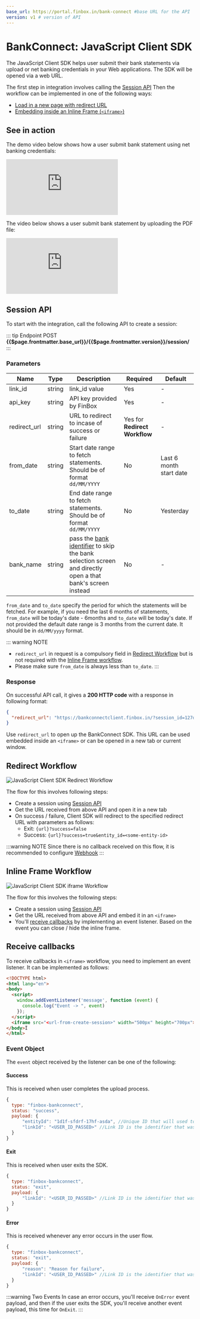 ```yaml
---
base_url: https://portal.finbox.in/bank-connect #base URL for the API
version: v1 # version of API
---
```

# BankConnect: JavaScript Client SDK
The JavaScript Client SDK helps user submit their bank statements via upload or net banking credentials in your Web applications. The SDK will be opened via a web URL.

The first step in integration involves calling the [Session API](/bank-connect/javascript-client.html#session-api)
Then the workflow can be implemented in one of the following ways:
- [Load in a new page with redirect URL](/bank-connect/javascript-client.html#redirect-workflow)
- [Embedding inside an Inline Frame (`<iframe>`)](/bank-connect/javascript-client.html#inline-frame-workflow)

## See in action
The demo video below shows how a user submit bank statement using net banking credentials:
<div class="embed-container">
<iframe src="https://www.youtube.com/embed/lynnwojp0vA?rel=0" frameborder="0" allow="accelerometer; autoplay; encrypted-media; gyroscope; picture-in-picture" allowfullscreen></iframe>
</div>

The video below shows a user submit bank statement by uploading the PDF file:
<div class="embed-container">
<iframe src="https://www.youtube.com/embed/ZUGDZqico2o?rel=0" frameborder="0" allow="accelerometer; autoplay; encrypted-media; gyroscope; picture-in-picture" allowfullscreen></iframe>
</div>

## Session API
To start with the integration, call the following API to create a session:

::: tip Endpoint
POST **{{$page.frontmatter.base_url}}/{{$page.frontmatter.version}}/session/**
:::

### Parameters
| Name | Type | Description | Required  | Default |
| - | - | - | - | - |
| link_id | string  | link_id value | Yes | - |
| api_key | string | API key provided by FinBox | Yes | - |
| redirect_url | string | URL to redirect to incase of success or failure | Yes for **Redirect Workflow** | - |
| from_date | string | Start date range to fetch statements. Should be of format `dd/MM/YYYY` | No | Last 6 month start date |
| to_date | string | End date range to fetch statements. Should be of format `dd/MM/YYYY` | No | Yesterday |
| bank_name | string | pass the [bank identifier](/bank-connect/appendix.html#bank-identifiers) to skip the bank selection screen and directly open a that bank's screen instead | No | - |

`from_date` and `to_date` specify the period for which the statements will be fetched. For example, if you need the last 6 months of statements, `from_date` will be today's date - 6months and `to_date` will be today's date. If not provided the default date range is 3 months from the current date. It should be in `dd/MM/yyyy` format.

::: warning NOTE
- `redirect_url` in request is a compulsory field in [Redirect Workflow](/bank-connect/javascript-client.html#redirect-workflow) but is not required with the [Inline Frame workflow](/bank-connect/javascript-client.html#inline-frame-workflow).
- Please make sure `from_date` is always less than `to_date`. 
:::

### Response
On successful API call, it gives a **200 HTTP code** with a response in following format:
```json
{
  "redirect_url": "https://bankconnectclient.finbox.in/?session_id=127d12db1d71bd182b"
}
```
Use `redirect_url` to open up the BankConnect SDK. This URL can be used embedded inside an `<iframe>` or can be opened in a new tab or current window.

## Redirect Workflow

<img src="/javascript_redirect.jpg" alt="JavaScript Client SDK Redirect Workflow" />

The flow for this involves following steps:
- Create a session using [Session API](/bank-connect/javascript-client.html#session-api)
- Get the URL received from above API and open it in a new tab
- On success / failure, Client SDK will redirect to the specified redirect URL with parameters as follows:
  - Exit: `{url}?success=false`
  - Success: `{url}?success=true&entity_id=<some-entity-id>`

:::warning NOTE
Since there is no callback received on this flow, it is recommended to configure [Webhook](/bank-connect/webhook.html)
:::

## Inline Frame Workflow

<img src="/javascript_iframe.jpg" alt="JavaScript Client SDK iframe Workflow" />

The flow for this involves the following steps:
- Create a session using [Session API](/bank-connect/javascript-client.html#session-api)
- Get the URL received from above API and embed it in an `<iframe>`
- You'll [receive callbacks](/bank-connect/javascript-client.html#receive-callbacks) by implementing an event listener. Based on the event you can close / hide the inline frame.

## Receive callbacks
To receive callbacks in `<iframe>` workflow, you need to implement an event listener. It can be implemented as follows:

```html
<!DOCTYPE html>
<html lang="en">
<body>
  <script>
    window.addEventListener('message', function (event) {
      console.log("Event -> ", event)
    });
  </script>
  <iframe src="<url-from-create-session>" width="500px" height="700px"></iframe>
</body>Ï
</html>
```

### Event Object
The `event` object received by the listener can be one of the following:
#### Success
This is received when user completes the upload process.
```js
{
  type: "finbox-bankconnect",
  status: "success",
  payload: {
      "entityId": "1d1f-sfdrf-17hf-asda", //Unique ID that will used to fetch statement data
      "linkId": "<USER_ID_PASSED>" //Link ID is the identifier that was passed while initializing the SDK
  }
}
```
#### Exit
This is received when user exits the SDK.
```js
{
  type: "finbox-bankconnect",
  status: "exit",
  payload: {
      "linkId": "<USER_ID_PASSED>" //Link ID is the identifier that was passed while initializing the SDK
  }
}
```
#### Error
This is received whenever any error occurs in the user flow.

```js
{
  type: "finbox-bankconnect",
  status: "exit",
  payload: {
      "reason": "Reason for failure",
      "linkId": "<USER_ID_PASSED>" //Link ID is the identifier that was passed while initializing the SDK
  }
}
```

:::warning Two Events
In case an error occurs, you'll receive `OnError` event payload, and then if the user exits the SDK, you'll receive another event payload, this time for `OnExit`.
:::
